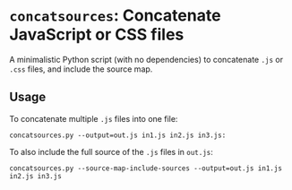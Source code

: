 # `concatsources`: Concatenate JavaScript or CSS files

A minimalistic Python script (with no dependencies) to concatenate `.js` or
`.css` files, and include the source map.

## Usage

To concatenate multiple `.js` files into one file:

    concatsources.py --output=out.js in1.js in2.js in3.js:

To also include the full source of the `.js` files in `out.js`:

    concatsources.py --source-map-include-sources --output=out.js in1.js in2.js in3.js
